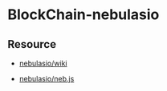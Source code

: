 # BlockChain-nebulasio


## Resource

* [nebulasio/wiki](https://github.com/nebulasio/wiki/wiki)

* [nebulasio/neb.js](https://github.com/nebulasio/neb.js)

